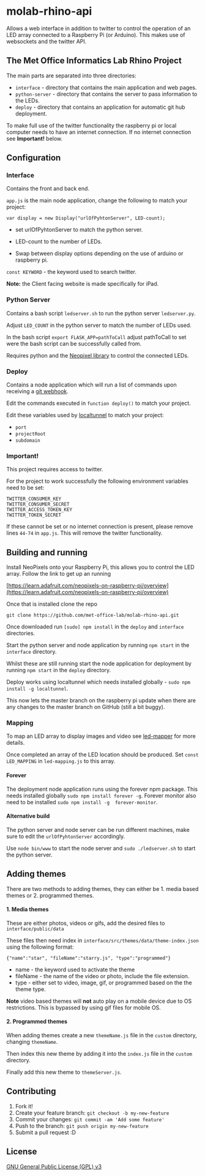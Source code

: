 # molab-rhino-api  
Allows a web interface in addition to twitter to control the operation of an LED array connected to a Raspberry Pi (or Arduino). This makes use of websockets and the twitter API.

## The Met Office Informatics Lab Rhino Project
The main parts are separated into three directories:
* `interface` - directory that contains the main application and web pages.
* `python-server` - directory that contains the server to pass information to the LEDs.
* `deploy` - directory that contains an application for automatic git hub deployment.

To make full use of the twitter functionality the raspberry pi or local computer needs to have an internet connection. If no internet connection see **Important!** below.

## Configuration

### Interface
Contains the front and back end.

`app.js` is the main node application, change the following to match your project:
```
var display = new Display("urlOfPyhtonServer", LED-count);
```
   - set urlOfPyhtonServer to match the python server.
   * LED-count to the number of LEDs.
   - Swap between display options depending on the use of arduino or raspberry pi.

`const KEYWORD` - the keyword used to search twitter.

**Note:** the Client facing website is made specifically for iPad.

### Python Server
Contains a bash script `ledserver.sh` to run the python server `ledserver.py`.

Adjust `LED_COUNT` in the python server to match the number of LEDs used.

In the bash script `export FLASK_APP=pathToCall` adjust pathToCall to set were the bash script can be successfully called from.

Requires python and the [Neopixel library](https://github.com/adafruit/Adafruit_NeoPixel) to control the connected LEDs.

### Deploy
Contains a node application which will run a list of commands upon receiving a [git webhook](https://help.github.com/articles/about-webhooks/).

Edit the commands executed in `function deploy()` to match your project.

Edit these variables used by [localtunnel](https://localtunnel.github.io/www/) to match your project:
* `port`
* `projectRoot`
* `subdomain`

### Important!
This project requires access to twitter.

For the project to work successfully the following environment variables need to be set:

```
TWITTER_CONSUMER_KEY
TWITTER_CONSUMER_SECRET
TWITTER_ACCESS_TOKEN_KEY
TWITTER_TOKEN_SECRET
```

If these cannot be set or no internet connection is present, please remove lines `44-74` in `app.js`. This will remove the twitter functionality.

## Building and running

Install NeoPixels onto your Raspberry Pi, this allows you to control the LED array. Follow the link to get up an running

[https://learn.adafruit.com/neopixels-on-raspberry-pi/overview](https://learn.adafruit.com/neopixels-on-raspberry-pi/overview)

Once that is installed clone the repo

```
git clone https://github.com/met-office-lab/molab-rhino-api.git
```

Once downloaded run `[sudo] npm install` in the `deploy` and `interface` directories.

Start the python server and node application by running `npm start` in the `interface` directory.

Whilst these are still running start the node application for deployment by running `npm start` in the `deploy` directory.

Deploy works using localtunnel which needs installed globally - `sudo npm install -g localtunnel`.

This now lets the master branch on the raspberry pi update when there are any changes to the master branch on GitHub (still a bit buggy).

### Mapping
To map an LED array to display images and video see [led-mapper](https://github.com/met-office-lab/led-mapper) for more details.

Once completed an array of the LED location should be produced. Set `const LED_MAPPING` in `led-mapping.js` to this array.

#### Forever
The deployment node application runs using the forever npm package. This needs installed globally `sudo npm install forever -g`. Forever monitor also need to be installed `sudo npm install -g  forever-monitor`.

#### Alternative build
The python server and node server can be run different machines, make sure to edit the `urlOfPyhtonServer` accordingly.

Use `node bin/www` to start the node server and `sudo ./ledserver.sh` to start the python server.

## Adding themes
There are two methods to adding themes, they can either be 1. media based themes or 2. programmed themes.

#### 1. Media themes
These are either photos, videos or gifs, add the desired files to `interface/public/data`

These files then need index in `interface/src/themes/data/theme-index.json` using the following format:

```
{"name":"star", "fileName":"starry.js", "type":"programmed"}
```

  - name - the keyword used to activate the theme
  - fileName - the name of the video or photo, include the file extension.
  - type - either set to video, image, gif, or programmed based on the the theme type.

**Note** video based themes will **not** auto play on a mobile device due to OS restrictions. This is bypassed by using gif files for mobile OS.  

#### 2. Programmed themes
When adding themes create a new `themeName.js` file in the `custom` directory, changing `themeName`.

Then index this new theme by adding it into the `index.js` file in the `custom` directory.

Finally add this new theme to `themeServer.js`.

## Contributing

1. Fork it!
2. Create your feature branch: `git checkout -b my-new-feature`
3. Commit your changes: `git commit -am 'Add some feature'`
4. Push to the branch: `git push origin my-new-feature`
5. Submit a pull request :D

## License

[GNU General Public License (GPL) v3](https://www.gnu.org/licenses/gpl-3.0.en.html)
